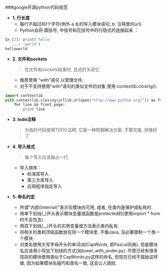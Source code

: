 ###google开源python代码规范

- **1. 行长度**
    * 每行不超过80个字符(例外 a.长的导入模块语句; b. 注释里的url)
    * Python会将 圆括号, 中括号和花括号中的行隐式的连接起来 ：
``` python
In [2]: print('hello'
   ...: 'world')
helloworld
```
- **2. 文件和sockets** 
    > 在文件和sockets结束时, 显式的关闭它.
    
  * 推荐使用 “with”语句 以管理文件;
  * 对于不支持使用”with”语句的类似文件的对象,使用 contextlib.closing():
``` python
import contextlib
with contextlib.closing(urllib.urlopen("http://www.python.org/")) as front_page:
    for line in front_page:
        print line
```
- **3. todo注释**
    > 为临时代码使用TODO注释, 它是一种短期解决方案. 不算完美, 但够好了.
    
- **4. 导入格式**
    >每个导入应该独占一行
    * 导入顺序：
        * 标准库导入
        * 第三方库导入
        * 应用程序指定导入
- **5. 命名约定**
    * 所谓"内部(Internal)"表示仅模块内可用, 或者, 在类内是保护或私有的.
    * 用单下划线(_)开头表示模块变量或函数是protected的(使用import * from时不会包含).
    * 用双下划线(__)开头的实例变量或方法表示类内私有.
    * 将相关的类和顶级函数放在同一个模块里. 不像Java, 没必要限制一个类一个模块.
    * 对类名使用大写字母开头的单词(如CapWords, 即Pascal风格), 但是模块名应该用小写加下划线的方式(如lower_with_under.py). 尽管已经有很多现存的模块使用类似于CapWords.py这样的命名, 但现在已经不鼓励这样做, 因为如果模块名碰巧和类名一致, 这会让人困扰.